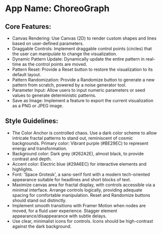 # **App Name**: ChoreoGraph

## Core Features:

- Canvas Rendering: Use Canvas (2D) to render custom shapes and lines based on user-defined parameters.
- Draggable Controls: Implement draggable control points (circles) that the user can manipulate to change the visualization.
- Dynamic Pattern Update: Dynamically update the entire pattern in real-time as the control points are moved.
- Pattern Reset: Provide a Reset button to restore the visualization to its default layout.
- Pattern Randomization: Provide a Randomize button to generate a new pattern from scratch, powered by a noise generator tool.
- Parameter Input: Allow users to input numeric parameters or seed values to generate deterministic patterns.
- Save as Image: Implement a feature to export the current visualization as a PNG or JPEG image.

## Style Guidelines:

- The Color Anchor is controlled chaos. Use a dark color scheme to allow intricate fractal patterns to stand out, reminiscent of cosmic backgrounds. Primary color: Vibrant purple (#BE29EC) to represent energy and transformation.
- Background color: Dark grey (#262A2E), almost black, to provide contrast and depth.
- Accent color: Electric blue (#29A6EC) for interactive elements and highlights.
- Font: 'Space Grotesk', a sans-serif font with a modern tech-oriented appearance suitable for headlines and short blocks of text.
- Maximize canvas area for fractal display, with controls accessible via a minimal interface. Arrange controls logically, providing adequate spacing for comfortable manipulation. Reset and Randomize buttons should stand out distinctly.
- Implement smooth transitions with Framer Motion when nodes are moved, for a fluid user experience. Stagger element appearance/disappearance with subtle delays.
- Use clear, minimalist icons for controls. Icons should be high-contrast against the dark background.